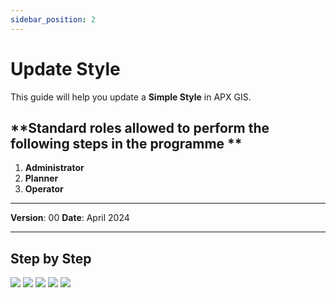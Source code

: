 ```yaml
---
sidebar_position: 2
---
```


# Update Style

This guide will help you update a **Simple Style** in APX GIS.

## **Standard roles allowed to perform the following steps in the programme **

1.	**Administrator**
2.	**Planner**
3.	**Operator**

------------

**Version**: 00
**Date**: April 2024

------------
## **Step by Step**

![](/img/9.Styles/SimpleStly-update01.png)
![](/img/9.Styles/SimpleStly-update02.png)
![](/img/9.Styles/SimpleStly-update03.png)
![](/img/9.Styles/SimpleStly-update04.png)
![](/img/9.Styles/SimpleStly-update05.png)